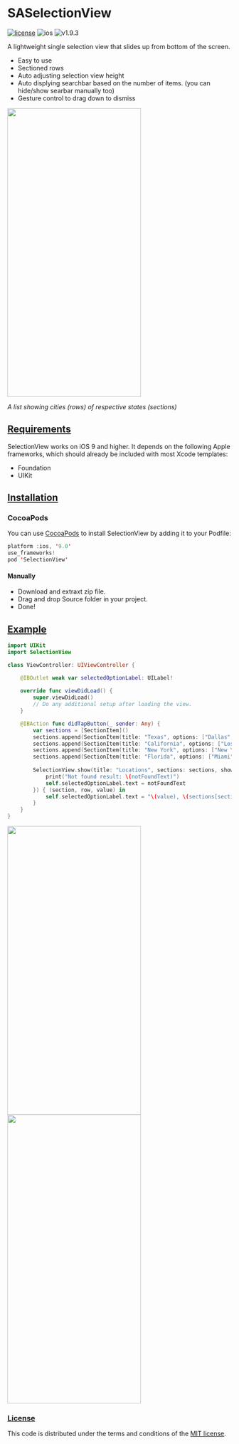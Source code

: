 # SASelectionView

[![license](https://img.shields.io/github/license/DAVFoundation/captain-n3m0.svg?style=flat-square)](https://github.com/DAVFoundation/captain-n3m0/blob/master/LICENSE)
![ios](https://camo.githubusercontent.com/8bf40d4e956c67581e5d6d68ea19480e1baf9763/68747470733a2f2f636f636f61706f642d6261646765732e6865726f6b756170702e636f6d2f702f53656c656374696f6e56696577436f6e74726f6c6c65722f62616467652e706e67) ![v1.9.3](https://camo.githubusercontent.com/5174a2a03f8ef273795d61da8cc0c9910b7cf754/68747470733a2f2f636f636f61706f642d6261646765732e6865726f6b756170702e636f6d2f762f53656c656374696f6e56696577436f6e74726f6c6c65722f62616467652e706e67)


A lightweight single selection view that slides up from bottom of the screen. 
* Easy to use
* Sectioned rows
* Auto adjusting selection view height
* Auto displying searchbar based on the number of items. (you can hide/show searbar manually too)
* Gesture control to drag down to dismiss

<img src="https://github.com/srujanadicharla/SelectionView/blob/master/Images/selection_view.gif" width="300" height="649">

*A list showing cities (rows) of respective states (sections)*

## [Requirements](https://github.com/srujanadicharla/SASelectionView#requirements)

SelectionView works on iOS 9 and higher. It depends on the following Apple frameworks, which should already be included with most Xcode templates:

* Foundation
* UIKit

## [Installation](https://github.com/srujanadicharla/SASelectionView#installation)

### CocoaPods 
You can use [CocoaPods](https://guides.cocoapods.org/using/getting-started.html) to install SelectionView by adding it to your Podfile:

```swift
platform :ios, '9.0'
use_frameworks!
pod 'SelectionView'
```

#### Manually
* Download and extraxt zip file.
* Drag and drop Source folder in your project.
* Done!

## [Example](https://github.com/srujanadicharla/SASelectionView#example)
```swift
import UIKit
import SelectionView

class ViewController: UIViewController {

    @IBOutlet weak var selectedOptionLabel: UILabel!
    
    override func viewDidLoad() {
        super.viewDidLoad()
        // Do any additional setup after loading the view.
    }

    @IBAction func didTapButton(_ sender: Any) {
        var sections = [SectionItem]()
        sections.append(SectionItem(title: "Texas", options: ["Dallas", "Houston", "Austin", "San Antonio"]))
        sections.append(SectionItem(title: "California", options: ["Los Angeles", "San Francisco", "Sacramento", "San Diago"]))
        sections.append(SectionItem(title: "New York", options: ["New York City", "Albany", "Buffalo"]))
        sections.append(SectionItem(title: "Florida", options: ["Miami", "Orlando", "Jacksonville", "Key West"], disabledIndices: [3:[1,3]]))
        
        SelectionView.show(title: "Locations", sections: sections, showSearchBar: true, emptySearchRowTitle: "Item not found. Add this ...", emptyRowHandler: { (notFoundText) in
            print("Not found result: \(notFoundText)")
            self.selectedOptionLabel.text = notFoundText
        }) { (section, row, value) in
            self.selectedOptionLabel.text = "\(value), \(sections[section].title ?? "")"
        }
    }
}
```

<img src="https://github.com/srujanadicharla/SelectionView/blob/master/Images/screenshot1.png" width="300" height="649"><img src="https://github.com/srujanadicharla/SelectionView/blob/master/Images/screenshot2.png" width="300" height="649">

### [License](https://github.com/srujanadicharla/SASelectionView#license)
This code is distributed under the terms and conditions of the [MIT license](https://github.com/srujanadicharla/SelectionView/blob/master/LICENSE).
